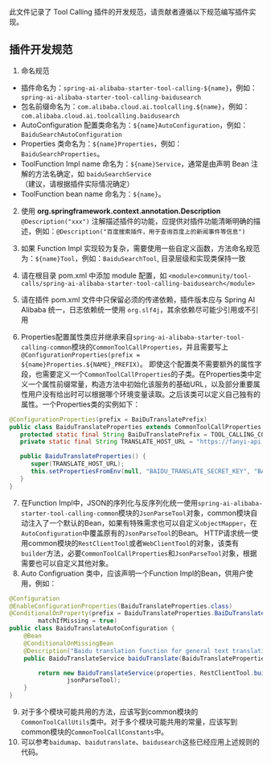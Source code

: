 此文件记录了 Tool Calling 插件的开发规范，请贡献者遵循以下规范编写插件实现。

## 插件开发规范

1. 命名规范

* 插件命名为：`spring-ai-alibaba-starter-tool-calling-${name}`，例如：`spring-ai-alibaba-starter-tool-calling-baidusearch`
* 包名前缀命名为：`com.alibaba.cloud.ai.toolcalling.${name}`，例如：`com.alibaba.cloud.ai.toolcalling.baidusearch`
* AutoConfiguration 配置类命名为：`${name}AutoConfiguration`，例如：`BaiduSearchAutoConfiguration`
* Properties 类命名为：`${name}Properties`，例如：`BaiduSearchProperties`。
* ToolFunction Impl name 命名为：`${name}Service`，通常是由声明 Bean 注解的方法名确定，如 `baiduSearchService`（建议，请根据插件实际情况确定）
* ToolFunction bean name 命名为：`${name}`。

2. 使用 **org.springframework.context.annotation.Description** `@Description("xxx")` 注解描述插件的功能，应提供对插件功能清晰明确的描述，例如：`@Description("百度搜索插件，用于查询百度上的新闻事件等信息")`
3. 如果 Function Impl 实现较为复杂，需要使用一些自定义函数，方法命名规范为：`${name}Tool`，例如：`BaiduSearchTool`, 目录层级和实现类保持一致
4. 请在根目录 pom.xml 中添加 module 配置，如 `<module>community/tool-calls/spring-ai-alibaba-starter-tool-calling-baidusearch</module>`
5. 请在插件 pom.xml 文件中只保留必须的传递依赖，插件版本应与 Spring AI Alibaba 统一，日志依赖统一使用 `org.slf4j`，其余依赖尽可能少引用或不引用

6. Properties配置属性类应并继承来自`spring-ai-alibaba-starter-tool-calling-common`模块的`CommonToolCallProperties`，并且需要写上`@ConfigurationProperties(prefix = ${name}Properties.${NAME}_PREFIX)`。
即使这个配置类不需要额外的属性字段，也需要定义一个`CommonToolCallProperties`的子类。在Properties类中定义一个属性前缀常量，构造方法中初始化该服务的基础URL，以及部分重要属性用户没有给出时可以根据哪个环境变量读取。之后该类可以定义自己独有的属性。一个Properties类的实例如下：
```java
@ConfigurationProperties(prefix = BaiDuTranslatePrefix)
public class BaiduTranslateProperties extends CommonToolCallProperties {
   protected static final String BaiDuTranslatePrefix = TOOL_CALLING_CONFIG_PREFIX + ".baidu.translate";
   private static final String TRANSLATE_HOST_URL = "https://fanyi-api.baidu.com/api/trans/vip/translate/";

   public BaiduTranslateProperties() {
      super(TRANSLATE_HOST_URL);
      this.setPropertiesFromEnv(null, "BAIDU_TRANSLATE_SECRET_KEY", "BAIDU_TRANSLATE_APP_ID", null);
   }
}
```
7. 在Function Impl中，JSON的序列化与反序列化统一使用`spring-ai-alibaba-starter-tool-calling-common`模块的`JsonParseTool`对象，common模块自动注入了一个默认的Bean，如果有特殊需求也可以自定义`objectMapper`，在`AutoConfiguration`中覆盖原有的`JsonParseTool`的Bean。
HTTP请求统一使用common模块的`RestClientTool`或者`WebClientTool`的对象，该类有`builder`方法，必要`CommonToolCallProperties`和`JsonParseTool`对象，根据需要也可以自定义其他对象。
8. Auto Configruation 类中，应该声明一个Function Impl的Bean，供用户使用，例如：

```java
@Configuration
@EnableConfigurationProperties(BaiduTranslateProperties.class)
@ConditionalOnProperty(prefix = BaiduTranslateProperties.BaiDuTranslatePrefix, name = "enabled", havingValue = "true",
		matchIfMissing = true)
public class BaiduTranslateAutoConfiguration {
	@Bean
	@ConditionalOnMissingBean
	@Description("Baidu translation function for general text translation")
	public BaiduTranslateService baiduTranslate(BaiduTranslateProperties properties, JsonParseTool jsonParseTool) {

		return new BaiduTranslateService(properties, RestClientTool.builder(jsonParseTool, properties).build(),
				jsonParseTool);
	}
}
```
9. 对于多个模块可能共用的方法，应该写到common模块的`CommonToolCallUtils`类中。对于多个模块可能共用的常量，应该写到common模块的`CommonToolCallConstants`中。
10. 可以参考`baidumap`、`baidutranslate`、`baidusearch`这些已经应用上述规则的代码。